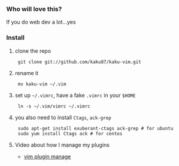 ### Who will love this?
If you do web dev a lot...yes

### Install
1. clone the repo

        git clone git://github.com/kaku87/kaku-vim.git

1. rename it

        mv kaku-vim ~/.vim

1. set up `~/.vimrc`, have a fake `.vimrc` in your `$HOME`

        ln -s ~/.vim/vimrc ~/.vimrc

1. you also need to install `Ctags`, `ack-grep`

        sudo apt-get install exuberant-ctags ack-grep # for ubuntu
        sudo yum install Ctags ack # for centos

1. Video about how I manage my plugins

   - [vim plugin manage](http://happycasts.net/episodes/30)
